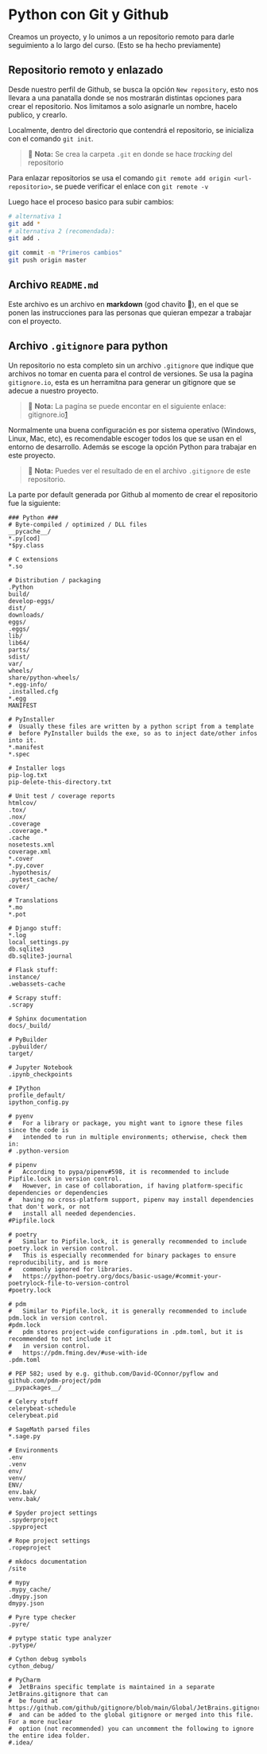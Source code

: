 # Python con Git y Github

Creamos un proyecto, y lo unimos a un repositorio remoto para darle seguimiento a lo largo del curso. (Esto se ha hecho previamente)

## Repositorio remoto y enlazado

Desde nuestro perfil de Github, se busca la opción `New repository`, esto nos llevara a una panatalla donde se nos mostrarán distintas opciones para crear el repositorio. Nos limitamos a solo asignarle un nombre, hacelo publico, y crearlo.

Localmente, dentro del directorio que contendrá el repositorio, se inicializa con el comando `git init`.

> 📝 **Nota:** Se crea la carpeta `.git` en donde se hace *tracking* del repositorio

Para enlazar repositorios se usa el comando `git remote add origin <url-repositorio>`, se puede verificar el enlace con `git remote -v`

Luego hace el proceso basico para subir cambios:

```sh
# alternativa 1
git add *
# alternativa 2 (recomendada):
git add .

git commit -m "Primeros cambios"
git push origin master
```

## Archivo `README.md`

Este archivo es un archivo en **markdown** (god chavito 🛐), en el que se ponen las instrucciones para las personas que quieran empezar a trabajar con el proyecto.

## Archivo `.gitignore` para python

Un repositorio no esta completo sin un archivo `.gitignore` que indique que archivos no tomar en cuenta para el control de versiones. Se usa la pagína `gitignore.io`, esta es un herramitna para generar un gitignore que se adecue a nuestro proyecto.

> 📝 **Nota:** La pagína se puede encontar en el siguiente enlace: gitignore.io[1]

Normalmente una buena configuración es por sistema operativo (Windows, Linux, Mac, etc), es recomendable escoger todos los que se usan en el entorno de desarrollo. Además se escoge la opción Python para trabajar en este proyecto.

> 📝 **Nota:** Puedes ver el resultado de en el archivo `.gitignore` de este repositorio.

La parte por default generada por Github al momento de crear el repositorio fue la siguiente:

```text
### Python ###
# Byte-compiled / optimized / DLL files
__pycache__/
*.py[cod]
*$py.class

# C extensions
*.so

# Distribution / packaging
.Python
build/
develop-eggs/
dist/
downloads/
eggs/
.eggs/
lib/
lib64/
parts/
sdist/
var/
wheels/
share/python-wheels/
*.egg-info/
.installed.cfg
*.egg
MANIFEST

# PyInstaller
#  Usually these files are written by a python script from a template
#  before PyInstaller builds the exe, so as to inject date/other infos into it.
*.manifest
*.spec

# Installer logs
pip-log.txt
pip-delete-this-directory.txt

# Unit test / coverage reports
htmlcov/
.tox/
.nox/
.coverage
.coverage.*
.cache
nosetests.xml
coverage.xml
*.cover
*.py,cover
.hypothesis/
.pytest_cache/
cover/

# Translations
*.mo
*.pot

# Django stuff:
*.log
local_settings.py
db.sqlite3
db.sqlite3-journal

# Flask stuff:
instance/
.webassets-cache

# Scrapy stuff:
.scrapy

# Sphinx documentation
docs/_build/

# PyBuilder
.pybuilder/
target/

# Jupyter Notebook
.ipynb_checkpoints

# IPython
profile_default/
ipython_config.py

# pyenv
#   For a library or package, you might want to ignore these files since the code is
#   intended to run in multiple environments; otherwise, check them in:
# .python-version

# pipenv
#   According to pypa/pipenv#598, it is recommended to include Pipfile.lock in version control.
#   However, in case of collaboration, if having platform-specific dependencies or dependencies
#   having no cross-platform support, pipenv may install dependencies that don't work, or not
#   install all needed dependencies.
#Pipfile.lock

# poetry
#   Similar to Pipfile.lock, it is generally recommended to include poetry.lock in version control.
#   This is especially recommended for binary packages to ensure reproducibility, and is more
#   commonly ignored for libraries.
#   https://python-poetry.org/docs/basic-usage/#commit-your-poetrylock-file-to-version-control
#poetry.lock

# pdm
#   Similar to Pipfile.lock, it is generally recommended to include pdm.lock in version control.
#pdm.lock
#   pdm stores project-wide configurations in .pdm.toml, but it is recommended to not include it
#   in version control.
#   https://pdm.fming.dev/#use-with-ide
.pdm.toml

# PEP 582; used by e.g. github.com/David-OConnor/pyflow and github.com/pdm-project/pdm
__pypackages__/

# Celery stuff
celerybeat-schedule
celerybeat.pid

# SageMath parsed files
*.sage.py

# Environments
.env
.venv
env/
venv/
ENV/
env.bak/
venv.bak/

# Spyder project settings
.spyderproject
.spyproject

# Rope project settings
.ropeproject

# mkdocs documentation
/site

# mypy
.mypy_cache/
.dmypy.json
dmypy.json

# Pyre type checker
.pyre/

# pytype static type analyzer
.pytype/

# Cython debug symbols
cython_debug/

# PyCharm
#  JetBrains specific template is maintained in a separate JetBrains.gitignore that can
#  be found at https://github.com/github/gitignore/blob/main/Global/JetBrains.gitignore
#  and can be added to the global gitignore or merged into this file.  For a more nuclear
#  option (not recommended) you can uncomment the following to ignore the entire idea folder.
#.idea/
```

[1]: <https://www.toptal.com/developers/gitignore> "Gitignore io"
